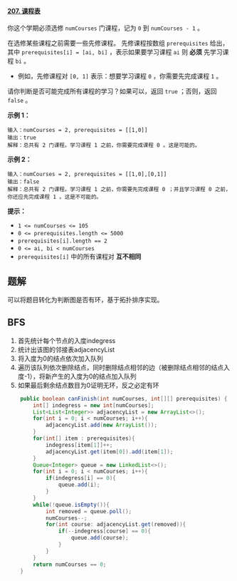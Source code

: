 #### [207. 课程表](https://leetcode-cn.com/problems/course-schedule/)



你这个学期必须选修 `numCourses` 门课程，记为 `0` 到 `numCourses - 1` 。

在选修某些课程之前需要一些先修课程。 先修课程按数组 `prerequisites` 给出，其中 `prerequisites[i] = [ai, bi]` ，表示如果要学习课程 `ai` 则 **必须** 先学习课程 `bi` 。

-   例如，先修课程对 `[0, 1]` 表示：想要学习课程 `0` ，你需要先完成课程 `1` 。

请你判断是否可能完成所有课程的学习？如果可以，返回 `true` ；否则，返回 `false` 。

 

**示例 1：**

```
输入：numCourses = 2, prerequisites = [[1,0]]
输出：true
解释：总共有 2 门课程。学习课程 1 之前，你需要完成课程 0 。这是可能的。
```

**示例 2：**

```
输入：numCourses = 2, prerequisites = [[1,0],[0,1]]
输出：false
解释：总共有 2 门课程。学习课程 1 之前，你需要先完成课程 0 ；并且学习课程 0 之前，你还应先完成课程 1 。这是不可能的。
```

 

**提示：**

-   `1 <= numCourses <= 105`
-   `0 <= prerequisites.length <= 5000`
-   `prerequisites[i].length == 2`
-   `0 <= ai, bi < numCourses`
-   `prerequisites[i]` 中的所有课程对 **互不相同**



## 题解

可以将题目转化为判断图是否有环，基于拓扑排序实现。

## BFS

1.  首先统计每个节点的入度indegress
2.  统计出该图的邻接表adjacencyList
3.  将入度为0的结点依次加入队列
4.  遍历该队列依次删除结点，同时删除结点相邻的边（被删除结点相邻的结点入度-1），将新产生的入度为0的结点加入队列
5.  如果最后剩余结点数目为0证明无环，反之必定有环

```java
    public boolean canFinish(int numCourses, int[][] prerequisites) {
        int[] indegress = new int[numCourses];
        List<List<Integer>> adjacencyList = new ArrayList<>();
        for(int i = 0; i < numCourses; i++){
            adjacencyList.add(new ArrayList());
        }
        for(int[] item : prerequisites){
            indegress[item[1]]++;
            adjacencyList.get(item[0]).add(item[1]);
        }
        Queue<Integer> queue = new LinkedList<>();
        for(int i = 0; i < numCourses; i++){
            if(indegress[i] == 0){
                queue.add(i);
            }
        }
        while(!queue.isEmpty()){
            int removed = queue.poll();
            numCourses--;
            for(int course: adjacencyList.get(removed)){
                if(--indegress[course] == 0){
                    queue.add(course);
                }
            }
        }
        return numCourses == 0;
    }
```

